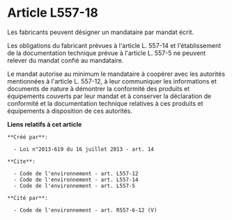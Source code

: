# Article L557-18

Les fabricants peuvent désigner un mandataire par mandat écrit. 

Les obligations du fabricant prévues à l'article L. 557-14 et l'établissement de la documentation technique prévue à
l'article L. 557-5 ne peuvent relever du mandat confié au mandataire. 

Le mandat autorise au minimum le mandataire à coopérer avec les autorités mentionnées à l'article L. 557-12, à leur
communiquer les informations et documents de nature à démontrer la conformité des produits et équipements couverts par leur
mandat et à conserver la déclaration de conformité et la documentation technique relatives à ces produits et équipements à
disposition de ces autorités.

**Liens relatifs à cet article**

	**Créé par**:

	  - Loi n°2013-619 du 16 juillet 2013 - art. 14

	**Cite**:

	  - Code de l'environnement - art. L557-12
	  - Code de l'environnement - art. L557-14
	  - Code de l'environnement - art. L557-5

	**Cité par**:

	  - Code de l'environnement - art. R557-6-12 (V)
